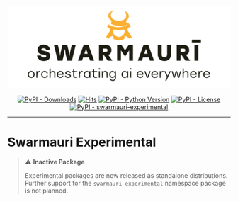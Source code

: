 ![Swarmauri Logo](https://github.com/swarmauri/swarmauri-sdk/blob/master/assets/swarmauri.brand.theme.svg)

<p align="center">
    <a href="https://pypi.org/project/swarmauri-experimental/">
        <img src="https://img.shields.io/pypi/dm/swarmauri-experimental" alt="PyPI - Downloads"/></a>
    <a href="https://hits.sh/github.com/swarmauri/swarmauri-sdk/tree/master/pkgs/experimental/swarmauri_experimental/">
        <img alt="Hits" src="https://hits.sh/github.com/swarmauri/swarmauri-sdk/tree/master/pkgs/experimental/swarmauri_experimental.svg"/></a>
    <a href="https://pypi.org/project/swarmauri-experimental/">
        <img src="https://img.shields.io/pypi/pyversions/swarmauri-experimental" alt="PyPI - Python Version"/></a>
    <a href="https://pypi.org/project/swarmauri-experimental/">
        <img src="https://img.shields.io/pypi/l/swarmauri-experimental" alt="PyPI - License"/></a>
    <a href="https://pypi.org/project/swarmauri-experimental/">
        <img src="https://img.shields.io/pypi/v/swarmauri-experimental?label=swarmauri-experimental&color=green" alt="PyPI - swarmauri-experimental"/></a>
</p>

---

# Swarmauri Experimental

> ⚠️ **Inactive Package**
>
> Experimental packages are now released as standalone distributions. Further support for the `swarmauri-experimental` namespace package is not planned.

